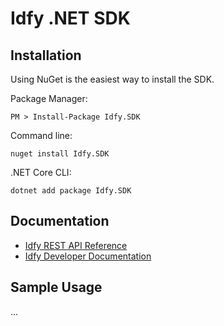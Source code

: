 # Idfy .NET SDK

## Installation
Using NuGet is the easiest way to install the SDK.

Package Manager:

	PM > Install-Package Idfy.SDK

Command line:  

	nuget install Idfy.SDK

.NET Core CLI:  

	dotnet add package Idfy.SDK

## Documentation
- [Idfy REST API Reference](https://developer.idfy.io/api)
- [Idfy Developer Documentation](https://docs.idfy.io)


## Sample Usage
...
